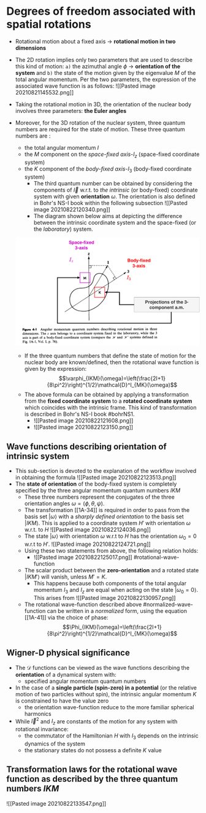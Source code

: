# Degrees of freedom associated with spatial rotations

- Rotational motion about a fixed axis -> **rotational motion in two dimensions**
- The 2D rotation implies only two parameters that are used to describe this kind of motion: `a)` the azimuthal angle $\phi$ -> **orientation of the system** and `b)` the state of the motion given by the eigenvalue $M$ of the total angular momentum. Per the two parameters, the expression of the associated wave function is as follows: ![[Pasted image 20210821145532.png]]
- Taking the rotational motion in 3D, the orientation of the nuclear body involves three parameters: **the Euler angles**
- Moreover, for the 3D rotation of the nuclear system, three quantum numbers are required for the state of motion. These three quantum numbers are :
	- the total angular momentum $I$
	- the $M$ component on the *space-fixed axis*-$I_z$ (space-fixed coordinate system)
	- the $K$ component of the *body-fixed axis*-$I_3$ (body-fixed coordinate system)
		- The third quantum number can be obtained by considering the components of $\vec{I}$ w.r.t. to *the intrinsic* (or body-fixed) coordinate system with given **orientation** $\omega$. The orientation is also defined in Bohr's NS-I book within the following subsection ![[Pasted image 20210822120340.png]]
		- The diagram shown below aims at depicting the difference between the intrinsic coordinate system and the space-fixed (or the *laboratory*) system. 
  
  ![](nuclear-body-orientation.png)
  
  - If the three quantum numbers that define the state of motion for the nuclear body are known/defined, then the rotational wave function is given by the expression: $$\varphi_{IKM}(\omega)=\left(\frac{2I+1}{8\pi^2}\right)^{1/2}\mathcal{D}^I_{MK}(\omega)$$
  - The above formula can be obtained by applying a transformation from the **fixed coordinate system** to a **rotated coordinate system** which coincides with the intrinsic frame. This kind of transformation is described in Bohr's NS-I book #bohrNS1.
	  - ![[Pasted image 20210822121608.png]]
	  - ![[Pasted image 20210822123150.png]]

## Wave functions describing orientation of intrinsic system

- This sub-section is devoted to the explanation of the workflow involved in obtaining the formula ![[Pasted image 20210822123513.png]]
- The **state of orientation** of the body-fixed system is completely specified by the three angular momentum quantum numbers $IKM$
	- These three numbers represent the conjugates of the three orientation angles $\omega=(\phi,\theta,\psi)$.
	- The transformation [[1A-34]] is required in order to pass from the basis set $|\omega\rangle$ with a *sharply defined orientation* to the basis set $|IKM\rangle$. This is applied to a coordinate system $H'$ with orientation $\omega$ w.r.t. to $H$ ![[Pasted image 20210822124036.png]]
	- The state $|\omega\rangle$ with orientation $\omega$ w.r.t to $H$ has the orientation $\omega_0=0$ w.r.t to $H'$. ![[Pasted image 20210822124721.png]]
	- Using these two statements from above, the following relation holds:
		- ![[Pasted image 20210822125017.png]] #rotational-wave-function
	- The scalar product between the **zero-orientation** and a rotated state $|IKM'\rangle$ will vanish, unless $M'=K$.
		- This happens because both components of the total angular momentum $I_3$ and $I_z$ are equal when acting on the state $|\omega_0=0\rangle$. This arises from ![[Pasted image 20210822130957.png]]
	- The rotational wave-function described above #normalized-wave-function can be written in a *normalized* form, using the equation [[1A-41]] via the choice of phase: $$\Phi_{IKM}(\omega)=\left(\frac{2I+1}{8\pi^2}\right)^{1/2}\mathcal{D}^I_{MK}(\omega)$$

## Wigner-D physical significance

- The $\mathcal{D}$ functions can be viewed as the wave functions describing the **orientation** of a dynamical system with:
	- specified angular momentum quantum numbers
- In the case of a **single particle (spin-zero) in a potential** (or the relative motion of two particles without spin), the intrinsic angular momentum $K$ is constrained to have the value zero
	- the orientation wave-function reduce to the more familiar spherical harmonics
- While $\vec{I}^2$ and $I_z$ are constants of the motion for any system with rotational invariance:
	- the commutator of the Hamiltonian $H$ with $I_3$ depends on the intrinsic dynamics of the system
	- the stationary states do not possess a definite $K$ value


## Transformation laws for the rotational wave function as described by the three quantum numbers $IKM$
![[Pasted image 20210822133547.png]]